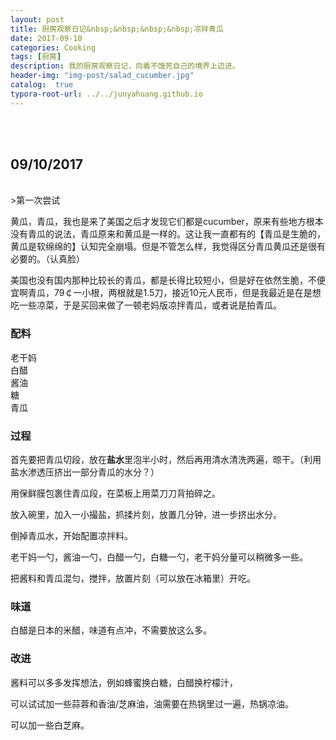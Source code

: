 ```yaml
---
layout: post
title: 厨房观察日记&nbsp;&nbsp;&nbsp;&nbsp;凉拌青瓜
date: 2017-09-10
categories: Cooking
tags: [厨房]
description: 我的厨房观察日记，向着不饿死自己的境界上迈进。
header-img: "img-post/salad_cucumber.jpg"
catalog:  true
typora-root-url: ../../junyahuang.github.io
---
```


 <br />
 <br />
    
    
## 09/10/2017
 <br />
>第一次尝试

黄瓜，青瓜，我也是来了美国之后才发现它们都是cucumber，原来有些地方根本没有青瓜的说法，青瓜原来和黄瓜是一样的。这让我一直都有的【青瓜是生脆的，黄瓜是软绵绵的】认知完全崩塌。但是不管怎么样，我觉得区分青瓜黄瓜还是很有必要的。（认真脸）

美国也没有国内那种比较长的青瓜，都是长得比较短小，但是好在依然生脆，不便宜啊青瓜，79￠一小根，两根就是1.5刀，接近10元人民币，但是我最近是在是想吃一些凉菜，于是买回来做了一顿老妈版凉拌青瓜，或者说是拍青瓜。

### 配料

老干妈 <br />
白醋 <br />
酱油 <br />
糖 <br />
青瓜 <br />

### 过程 

首先要把青瓜切段，放在**盐水**里泡半小时，然后再用清水清洗两遍，晾干。（利用盐水渗透压挤出一部分青瓜的水分？）

用保鲜膜包裹住青瓜段，在菜板上用菜刀刀背拍碎之。

放入碗里，加入一小撮盐，抓揉片刻，放置几分钟，进一步挤出水分。

倒掉青瓜水，开始配置凉拌料。

老干妈一勺，酱油一勺，白醋一勺，白糖一勺，老干妈分量可以稍微多一些。

把酱料和青瓜混匀，搅拌，放置片刻（可以放在冰箱里）开吃。

### 味道

白醋是日本的米醋，味道有点冲，不需要放这么多。

### 改进

酱料可以多多发挥想法，例如蜂蜜换白糖，白醋换柠檬汁，

可以试试加一些蒜蓉和香油/芝麻油，油需要在热锅里过一遍，热锅凉油。

可以加一些白芝麻。




